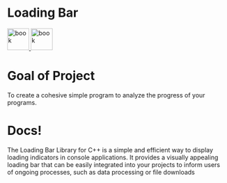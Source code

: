 # Loading Bar

<a href="https://github.com/awa03/bar-library">
    <img src="https://github.com/user-attachments/assets/33d838e4-598b-4bc5-9abc-e174d3fef1b8" alt="book" style="width: 50px;">
</a>

<a href="https://github.com/awa03/LoadingBar/blob/master/Docs/index.md">
      <img src="https://github.com/user-attachments/assets/eb79c641-8a6b-43fc-b360-ca664ea0c38b" alt="book" style="width: 50px;">
</a>

# Goal of Project

To create a cohesive simple program to analyze the progress of your programs. 

# Docs!

The Loading Bar Library for C++ is a simple and efficient way to display loading indicators in console applications. It provides a visually appealing loading bar that can be easily integrated into your projects to inform users of ongoing processes, such as data processing or file downloads
